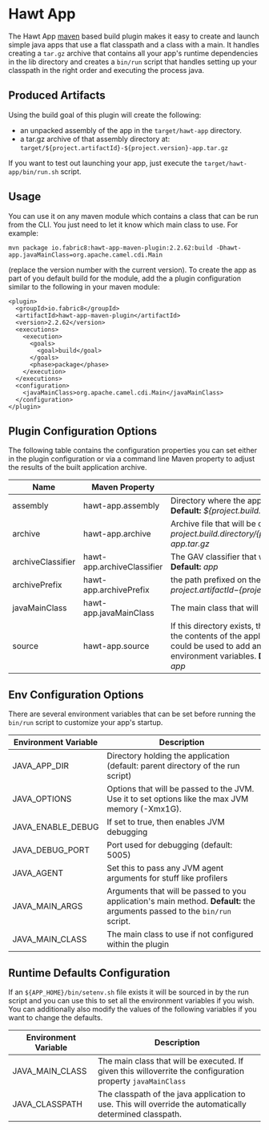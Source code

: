 Hawt App
========

The Hawt App [maven](http://maven.apache.org) based build plugin makes it easy to create and 
launch simple java apps that use a flat classpath and a class with a
main.  It handles creating a `tar.gz` archive that contains all your app's 
runtime dependencies in the lib directory and creates a `bin/run` script that handles setting 
up your classpath in the right order and executing the process java.

Produced Artifacts
------------------

Using the build goal of this plugin will create the following:

* an unpacked assembly of the app in the `target/hawt-app` directory.
* a tar.gz archive of that assembly directory at: `target/${project.artifactId}-${project.version}-app.tar.gz` 

If you want to test out launching your app, just  execute the `target/hawt-app/bin/run.sh` script.

Usage
-------

You can use it on any maven module which contains a class that can be run from the CLI.  You just need to let it know
which main class to use.  For example:

    mvn package io.fabric8:hawt-app-maven-plugin:2.2.62:build -Dhawt-app.javaMainClass=org.apache.camel.cdi.Main
    
(replace the version number with the current version). To create the app as part of you default build for the module, 
add the a plugin configuration similar to the following in your maven module:

    <plugin>
      <groupId>io.fabric8</groupId>
      <artifactId>hawt-app-maven-plugin</artifactId>
      <version>2.2.62</version>
      <executions>
        <execution>
          <goals>
            <goal>build</goal>
          </goals>
          <phase>package</phase>
        </execution>
      </executions>
      <configuration>
        <javaMainClass>org.apache.camel.cdi.Main</javaMainClass>
      </configuration>
    </plugin>

Plugin Configuration Options
----------------------------

The following table contains the configuration properties you can set either in the plugin configuration or via a command line Maven property to adjust the results of the built application archive.

Name | Maven Property | Description 
-----| -------------- | -----------
assembly | hawt-app.assembly | Directory where the application assembly will be created. **Default:** *${project.build.directory}/hawt-app*
archive | hawt-app.archive | Archive file that will be created. **Default:** *${project.build.directory}/${project.artifactId}-${project.version}-app.tar.gz*
archiveClassifier | hawt-app.archiveClassifier | The GAV classifier that will be assigned to the archive. **Default:** *app*
archivePrefix | hawt-app.archivePrefix | the path prefixed on the files within the archive. **Default:** *${project.artifactId}-${project.version}-app/*
javaMainClass | hawt-app.javaMainClass | The main class that will be executed by the launch process.
source | hawt-app.source | If this directory exists, then it's contents are used to augment the contents of the application assembly. For example it could be used to add an etc/defaults script to setup environment variables. **Default:** *${basedir}/src/main/hawt-app*

Env Configuration Options
-------------------------

There are several environment variables that can be set before running the `bin/run` script to customize your app's startup.  

Environment Variable | Description
-------------------- | -----------
JAVA_APP_DIR | Directory holding the application (default: parent directory of the run script)
JAVA_OPTIONS | Options that will be passed to the JVM.  Use it to set options like the max JVM memory (-Xmx1G).
JAVA_ENABLE_DEBUG | If set to true, then enables JVM debugging  
JAVA_DEBUG_PORT | Port used for debugging (default: 5005)
JAVA_AGENT | Set this to pass any JVM agent arguments for stuff like profilers
JAVA_MAIN_ARGS | Arguments that will be passed to you application's main method.  **Default:** the arguments passed to the `bin/run` script.
JAVA_MAIN_CLASS | The main class to use if not configured within the plugin

Runtime Defaults Configuration
------------------------------

If an `${APP_HOME}/bin/setenv.sh` file exists it will be sourced in by the run script and you can use this to set
all the environment variables if you wish.  You can additionally also modify the values of the following variables 
if you want to change the defaults.

Environment Variable | Description
-------------------- | -----------
JAVA_MAIN_CLASS | The main class that will be executed. If given this willoverrite the configuration property `javaMainClass`
JAVA_CLASSPATH | The classpath of the java application to use. This will override the automatically determined classpath.

